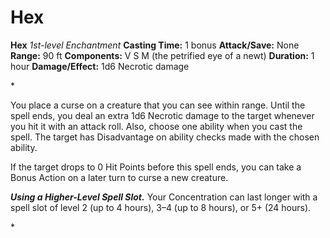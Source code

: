 # Hex

**Hex**
_1st-level Enchantment_
**Casting Time:** 1 bonus
**Attack/Save:** None
**Range:** 90 ft
**Components:** V S M (the petrified eye of a newt)
**Duration:** 1 hour
**Damage/Effect:** 1d6 Necrotic damage

*<p>You place a curse on a creature that you can see within range. Until the spell ends, you deal an extra 1d6 Necrotic damage to the target whenever you hit it with an attack roll. Also, choose one ability when you cast the spell. The target has Disadvantage on ability checks made with the chosen ability.

If the target drops to 0 Hit Points before this spell ends, you can take a Bonus Action on a later turn to curse a new creature.

***Using a Higher-Level Spell Slot.*** Your Concentration can last longer with a spell slot of level 2 (up to 4 hours), 3–4 (up to 8 hours), or 5+ (24 hours).</p>*